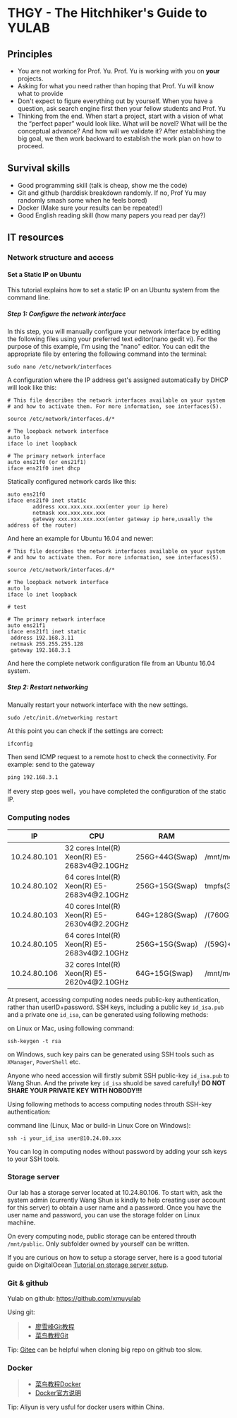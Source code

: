 # THGY - The Hitchhiker's Guide to YULAB

## Principles
* You are not working for Prof. Yu.  Prof. Yu is working with you on **your** projects.
* Asking for what you need rather than hoping that Prof. Yu will know what to provide
* Don't expect to figure everything out by yourself.  When you have a question, ask search engine first then your fellow students and Prof. Yu
* Thinking from the end.  When start a project, start with a vision of what the “perfect paper” would look like. What will be novel? What will be the conceptual advance? And how will we validate it? After establishing the big goal, we then work backward to establish the work plan on how to proceed.

## Survival skills
* Good programming skill (talk is cheap, show me the code)
* Git and github (harddisk breakdown randomly.  If no, Prof Yu may randomly smash some when he feels bored)
* Docker (Make sure your results can be repeated!)
* Good English reading skill (how many papers you read per day?)

## IT resources

### Network structure and access
#### Set a Static IP on Ubuntu
This tutorial explains how to set a static IP on an Ubuntu system from the command line.

##### Step 1: Configure the network interface
In this step, you will manually configure your network interface by editing the following files using your preferred text editor(nano gedit vi). For the purpose of this example, I'm using the "nano" editor. You can edit the appropriate file by entering the following command into the terminal:

```
sudo nano /etc/network/interfaces
```

A configuration where the IP address get's assigned automatically by DHCP will look like this:

```
# This file describes the network interfaces available on your system
# and how to activate them. For more information, see interfaces(5).

source /etc/network/interfaces.d/*

# The loopback network interface
auto lo
iface lo inet loopback

# The primary network interface
auto ens21f0 (or ens21f1)
iface ens21f0 inet dhcp
```

Statically configured network cards like this:

```
auto ens21f0
iface ens21f0 inet static
        address xxx.xxx.xxx.xxx(enter your ip here)
        netmask xxx.xxx.xxx.xxx
        gateway xxx.xxx.xxx.xxx(enter gateway ip here,usually the address of the router)
```

And here an example for Ubuntu 16.04 and newer:

```
# This file describes the network interfaces available on your system
# and how to activate them. For more information, see interfaces(5).

source /etc/network/interfaces.d/*

# The loopback network interface
auto lo
iface lo inet loopback

# test

# The primary network interface
auto ens21f1
iface ens21f1 inet static
 address 192.168.3.11
 netmask 255.255.255.128
 gateway 192.168.3.1
```
And here the complete network configuration file from an Ubuntu 16.04 system.

##### Step 2: Restart networking

Manually restart your network interface with the new settings.

```
sudo /etc/init.d/networking restart
```

At this point you can check if the settings are correct:

```
ifconfig
```
Then send ICMP request to a remote host to check the connectivity. For example: send to the gateway

```
ping 192.168.3.1
```
If every step goes well，you have completed the configuration of the static IP.

### Computing nodes

|IP | CPU  | RAM | Harddisk | Current user |
|---|---|---|---|---|
|10.24.80.101|32 cores Intel(R) Xeon(R) E5-2683v4\@2.10GHz|256G+44G(Swap)|/mnt/md0(11T)+/home(49G)|liuyu/qy/ryu/xiaoxu/zoelin|
|10.24.80.102|64 cores Intel(R) Xeon(R) E5-2683v4\@2.10GHz|256G+15G(Swap)|tmpfs(330G)+/home(184G)|lhj/liuyu/lmy/ryu/xmulsm/zoelin|
|10.24.80.103|40 cores Intel(R) Xeon(R) E5-2630v4\@2.20GHz|64G+128G(Swap)|/(760G)|gmx/gmx2/jupyter/liuyu/lyc/R/txw/xiaoxu/xmulsm/yulab3/zoelin|
|10.24.80.105|64 cores Intel(R) Xeon(R) E5-2683v4\@2.10GHz|256G+15G(Swap)|/(59G)+/mnt/md0(7.3T)+/home(147G)|gmx2/hjl/lcx/liuyu/lmy/lyc/myl/qy/syw/tlx/xwt/ytl/yu|
|10.24.80.106|32 cores Intel(R) Xeon(R) E5-2620v4\@2.10GHz|64G+15G(Swap)|/mnt/md0(55T)+/mnt/md1(49T)|cx/fzy/lihaojun/liuyu/myl/qiaoying/ryu/sy01/sy02/zoelin|

At present, accessing computing nodes needs public-key authentication, rather than userID+password.  SSH keys, including a public key `id_isa.pub` and a private one `id_isa`, can be generated using following methods:

on Linux or Mac, using following command:

```
ssh-keygen -t rsa
```

on Windows, such key pairs can be generated using SSH tools such as `XManager`, `PowerShell` etc.

Anyone who need accession will firstly submit SSH public-key `id_isa.pub` to Wang Shun. And the private key `id_isa` shuold be saved carefully! **DO NOT SHARE YOUR PRIVATE KEY WITH NOBODY!!!**

Using following methods to access computing nodes throuth SSH-key authentication:

command line (Linux, Mac or build-in Linux Core on Windows):

```
ssh -i your_id_isa user@10.24.80.xxx
```

You can log in computing nodes without password by adding your ssh keys to your SSH tools.


### Storage server

Our lab has a storage server located at 10.24.80.106.  To start with, ask the system admin (currently Wang Shun is kindly to help creating user account for this server) to obtain a user name and a password.  Once you have the user name and password, you can use the storage folder on Linux machiine.

On every computing node, public storage can be entered throuth `/mnt/public`. Only subfolder owned by yourself can be written.

If you are curious on how to setup a storage server, here is a good tutorial guide on DigitalOcean [Tutorial on storage server setup](https://linuxize.com/post/how-to-install-and-configure-storage-on-ubuntu-18-04/).

### Git & github

Yulab on github: https://github.com/xmuyulab

Using git:

> * [廖雪峰Git教程](https://www.liaoxuefeng.com/wiki/896043488029600)
> * [菜鸟教程Git](https://www.runoob.com/git/git-tutorial.html)

Tip: [Gitee](https://gitee.com) can be helpful when cloning big repo on github too slow.

### Docker

> * [菜鸟教程Docker](https://www.runoob.com/docker/docker-tutorial.html)
> * [Docker官方说明](https://docs.docker.com)

Tip: Aliyun is very usful for docker users within China.
